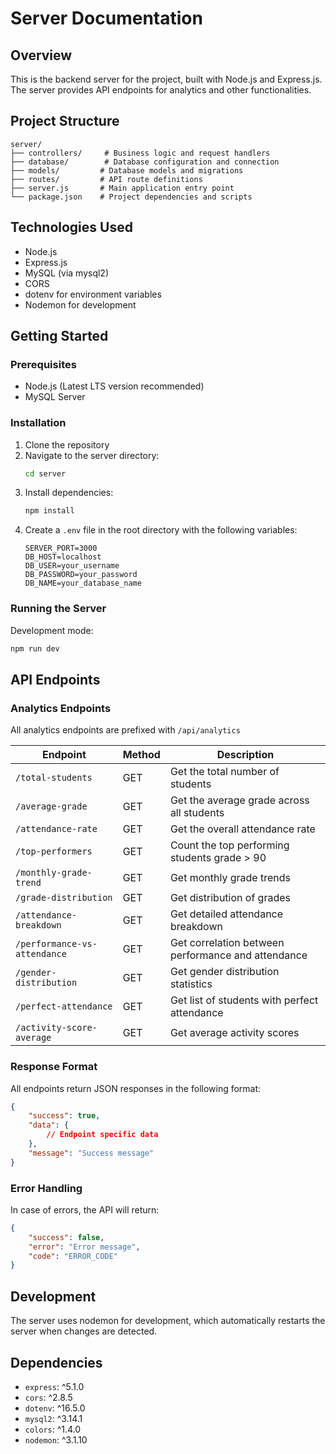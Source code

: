# Server Documentation

## Overview
This is the backend server for the project, built with Node.js and Express.js. The server provides API endpoints for analytics and other functionalities.

## Project Structure
```
server/
├── controllers/     # Business logic and request handlers
├── database/        # Database configuration and connection
├── models/         # Database models and migrations
├── routes/         # API route definitions
├── server.js       # Main application entry point
└── package.json    # Project dependencies and scripts
```

## Technologies Used
- Node.js
- Express.js
- MySQL (via mysql2)
- CORS
- dotenv for environment variables
- Nodemon for development

## Getting Started

### Prerequisites
- Node.js (Latest LTS version recommended)
- MySQL Server

### Installation
1. Clone the repository
2. Navigate to the server directory:
   ```bash
   cd server
   ```
3. Install dependencies:
   ```bash
   npm install
   ```
4. Create a `.env` file in the root directory with the following variables:
   ```
   SERVER_PORT=3000
   DB_HOST=localhost
   DB_USER=your_username
   DB_PASSWORD=your_password
   DB_NAME=your_database_name
   ```

### Running the Server
Development mode:
```bash
npm run dev
```

## API Endpoints

### Analytics Endpoints
All analytics endpoints are prefixed with `/api/analytics`

| Endpoint | Method | Description |
|----------|--------|-------------|
| `/total-students` | GET | Get the total number of students |
| `/average-grade` | GET | Get the average grade across all students |
| `/attendance-rate` | GET | Get the overall attendance rate |
| `/top-performers` | GET | Count the top performing students grade > 90 |
| `/monthly-grade-trend` | GET | Get monthly grade trends |
| `/grade-distribution` | GET | Get distribution of grades |
| `/attendance-breakdown` | GET | Get detailed attendance breakdown |
| `/performance-vs-attendance` | GET | Get correlation between performance and attendance |
| `/gender-distribution` | GET | Get gender distribution statistics |
| `/perfect-attendance` | GET | Get list of students with perfect attendance |
| `/activity-score-average` | GET | Get average activity scores |

### Response Format
All endpoints return JSON responses in the following format:
```json
{
    "success": true,
    "data": {
        // Endpoint specific data
    },
    "message": "Success message"
}
```

### Error Handling
In case of errors, the API will return:
```json
{
    "success": false,
    "error": "Error message",
    "code": "ERROR_CODE"
}
```

## Development
The server uses nodemon for development, which automatically restarts the server when changes are detected.

## Dependencies
- `express`: ^5.1.0
- `cors`: ^2.8.5
- `dotenv`: ^16.5.0
- `mysql2`: ^3.14.1
- `colors`: ^1.4.0
- `nodemon`: ^3.1.10
